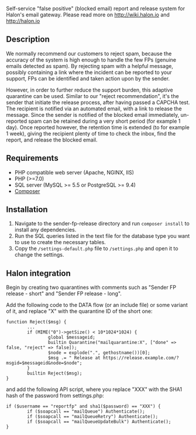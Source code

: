 Self-service "false positive" (blocked email) report and release system for Halon's email gateway. Please read more on http://wiki.halon.io and http://halon.io

Description
-----------

We normally recommend our customers to reject spam, because the accuracy of the system is high enough to handle the few FPs (genuine emails detected as spam). By rejecting spam with a helpful message, possibly containing a link where the incident can be reported to your support, FPs can be identified and taken action upon by the sender.

However, in order to further reduce the support burden, this adaptive quarantine can be used. Similar to our "reject recommendation", it's the sender that initiate the release process, after having passed a CAPCHA test. The recipient is notified via an automated email, with a link to release the message. Since the sender is notified of the blocked email immediately, un-reported spam can be retained during a very short period (for example 1 day). Once reported however, the retention time is extended (to for example 1 week), giving the recipient plenty of time to check the inbox, find the report, and release the blocked email.

Requirements
------------

* PHP compatible web server (Apache, NGINX, IIS)
* PHP (>=7.0)
* SQL server (MySQL >= 5.5 or PostgreSQL >= 9.4)
* [Composer](https://getcomposer.org)

Installation
------------

1. Navigate to the sender-fp-release directory and run `composer install` to install any dependencies.
2. Run the SQL queries listed in the text file for the database type you want to use to create the necessary tables.
3. Copy the `/settings-default.php` file to `/settings.php` and open it to change the settings.

Halon integration
------------------

Begin by creating two quarantines with comments such as "Sender FP release - short" and "Sender FP release - long".

Add the following code to the DATA flow (or an include file) or some variant of it, and replace "X" with the quarantine ID of the short one:

```
function Reject($msg) {
        ...
        if (MIME("0")->getSize() < 10*1024*1024) {
                global $messageid;
                builtin Quarantine("mailquarantine:X", ["done" => false, "reject" => false]);
                $node = explode(".", gethostname())[0];
                $msg .= " Release at https://release.example.com/?msgid=$messageid&node=$node";
        }
        builtin Reject($msg);
}
```

and add the following API script, where you replace "XXX" with the SHA1 hash of the password from settings.php: 

```
if ($username == "reportfp" and sha1($password) == "XXX") {
        if ($soapcall == "mailQueue") Authenticate();
        if ($soapcall == "mailQueueRetry") Authenticate();
        if ($soapcall == "mailQueueUpdateBulk") Authenticate();
}
```
